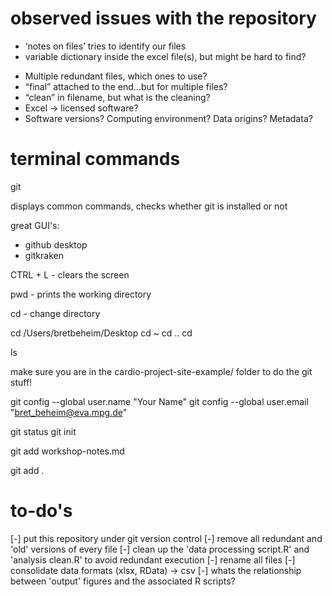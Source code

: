 
# observed issues with the repository

+ ‘notes on files’ tries to identify our files
+ variable dictionary inside the excel file(s), but might be hard to find?

- Multiple redundant files, which ones to use?
- “final” attached to the end…but for multiple files?
- “clean” in filename, but what is the cleaning?
- Excel -> licensed software?
- Software versions? Computing environment? Data origins? Metadata?

# terminal commands

git

displays common commands, checks whether git is installed or not

great GUI's:
- github desktop
- gitkraken

CTRL + L - clears the screen

pwd - prints the working directory

cd - change directory

cd /Users/bretbeheim/Desktop
cd ~
cd ..
cd 

ls

make sure you are in the cardio-project-site-example/ folder to do the git stuff!

git config --global user.name "Your Name"
git config --global user.email "bret_beheim@eva.mpg.de"

git status
git init

git add workshop-notes.md

git add .



# to-do's

[-] put this repository under git version control
[-] remove all redundant and 'old' versions of every file
[-] clean up the 'data processing script.R' and 'analysis clean.R' to avoid redundant execution
[-] rename all files
[-] consolidate data formats (xlsx, RData) -> csv
[-] whats the relationship between 'output' figures and the associated R scripts?


